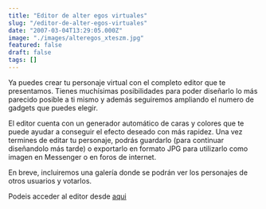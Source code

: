 ```yaml
---
title: "Editor de alter egos virtuales"
slug: "/editor-de-alter-egos-virtuales"
date: "2007-03-04T13:29:05.000Z"
image: "./images/alteregos_xteszm.jpg"
featured: false
draft: false
tags: []
---
```



Ya puedes crear tu personaje virtual con el completo editor que te presentamos. Tienes muchísimas posibilidades para poder diseñarlo lo más parecido posible a ti mismo y además seguiremos ampliando el numero de gadgets que puedes elegir.

El editor cuenta con un generador automático de caras y colores que te puede ayudar a conseguir el efecto deseado con más rapidez. Una vez termines de editar tu personaje, podrás guardarlo (para continuar diseñandolo más tarde) o exportarlo en formato JPG para utilizarlo como imagen en Messenger o en foros de internet.

En breve, incluiremos una galería donde se podrán ver los personajes de otros usuarios y votarlos.

Podeis acceder al editor desde [aqui](http://www.webmarket.es/index.html?module=editorAEV)



